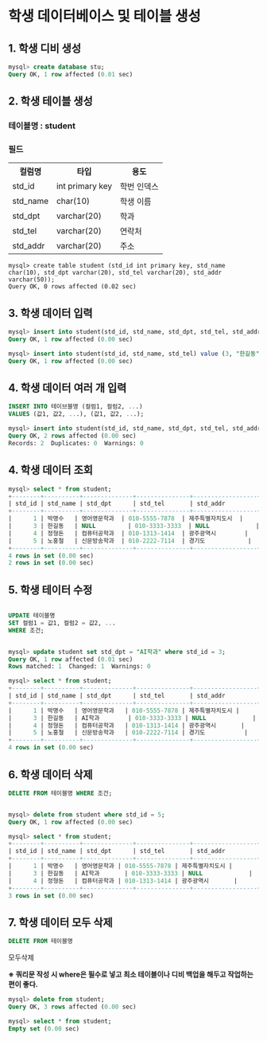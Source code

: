 # 학생 데이터베이스 및 테이블 생성

## 1. 학생 디비 생성
``` sql
mysql> create database stu;
Query OK, 1 row affected (0.01 sec)
```

## 2. 학생 테이블 생성

### 테이블명 : student

### 필드
<table>
<tr>
<th>컬럼명</th>
<th>타입</th>
<th>용도</th>
</tr>
<tr>
<td>std_id</td>
<td>int primary key</td>
<td>학번 인덱스</td>
</tr>
<tr>
<td>std_name</td>
<td>char(10)</td>
<td>학생 이름</td>
</tr>
<tr>
<td>std_dpt</td>
<td>varchar(20)</td>
<td>학과</td>
</tr>
<tr>
<td>std_tel</td>
<td>varchar(20)</td>
<td>연락처</td>
</tr>
<tr>
<td>std_addr</td>
<td>varchar(20)</td>
<td>주소</td>
</tr>
</table>

```
mysql> create table student (std_id int primary key, std_name char(10), std_dpt varchar(20), std_tel varchar(20), std_addr varchar(50));
Query OK, 0 rows affected (0.02 sec)
```

## 3. 학생 데이터 입력

``` sql
mysql> insert into student(std_id, std_name, std_dpt, std_tel, std_addr) values (1, "박명수", "영어영문학과", "010-5555-7878", "제주특별자치도시");
Query OK, 1 row affected (0.00 sec)

mysql> insert into student(std_id, std_name, std_tel) value (3, "한길동", "010-3333-3333");
Query OK, 1 row affected (0.00 sec)

```




## 4. 학생 데이터 여러 개 입력 

``` sql
INSERT INTO 테이브블명 (컬럼1, 컬럼2, ...)
VALUES (값1, 값2, ...), (값1, 값2, ...);
```

``` sql
mysql> insert into student(std_id, std_name, std_dpt, std_tel, std_addr) values (4, "정형돈", "컴퓨터공학과", "010-1313-1414", "광주광역시"), (5, "노홍철", " 신문방송학과", "010-2222-7114", "경기도");
Query OK, 2 rows affected (0.00 sec)
Records: 2  Duplicates: 0  Warnings: 0

```


## 4. 학생 데이터 조회
``` sql
mysql> select * from student;
+--------+----------+--------------+---------------+------------------+
| std_id | std_name | std_dpt      | std_tel       | std_addr         |
+--------+----------+--------------+---------------+------------------+
|      1 | 박명수   | 영어영문학과  | 010-5555-7878  | 제주특별자치도시  |
|      3 | 한길동   | NULL         | 010-3333-3333  | NULL             |
|      4 | 정형돈   | 컴퓨터공학과  | 010-1313-1414  | 광주광역시        |
|      5 | 노홍철   | 신문방송학과  | 010-2222-7114  | 경기도            |
+--------+----------+--------------+---------------+------------------+
4 rows in set (0.00 sec)
2 rows in set (0.00 sec)
```


## 5. 학생 테이터 수정 



``` sql

UPDATE 테이블명
SET 컬럼1 = 값1, 컬럼2 = 값2, ...
WHERE 조건;

```


``` sql

mysql> update student set std_dpt = "AI학과" where std_id = 3;
Query OK, 1 row affected (0.01 sec)
Rows matched: 1  Changed: 1  Warnings: 0

mysql> select * from student;
+--------+----------+--------------+---------------+------------------+
| std_id | std_name | std_dpt      | std_tel       | std_addr         |
+--------+----------+--------------+---------------+------------------+
|      1 | 박명수   | 영어영문학과   | 010-5555-7878 | 제주특별자치도시 |
|      3 | 한길동   | AI학과        | 010-3333-3333 | NULL             |
|      4 | 정형돈   | 컴퓨터공학과   | 010-1313-1414 | 광주광역시       |
|      5 | 노홍철   | 신문방송학과   | 010-2222-7114 | 경기도           |
+--------+----------+--------------+---------------+------------------+
4 rows in set (0.00 sec)

```



## 6. 학생 데이터 삭제 


``` sql
DELETE FROM 테이블명 WHERE 조건;
```

``` sql

mysql> delete from student where std_id = 5;
Query OK, 1 row affected (0.00 sec)

mysql> select * from student;
+--------+----------+--------------+---------------+------------------+
| std_id | std_name | std_dpt      | std_tel       | std_addr         |
+--------+----------+--------------+---------------+------------------+
|      1 | 박명수   | 영어영문학과 | 010-5555-7878 | 제주특별자치도시 |
|      3 | 한길동   | AI학과       | 010-3333-3333 | NULL             |
|      4 | 정형돈   | 컴퓨터공학과 | 010-1313-1414 | 광주광역시       |
+--------+----------+--------------+---------------+------------------+
3 rows in set (0.00 sec)

```

## 7. 학생 데이터 모두 삭제 

``` sql
DELETE FROM 테이블명
```
모두삭제 

**※ 쿼리문 작성 시 where은 필수로 넣고 최소 테이블이나 디비 백업을 해두고 작업하는 편이 좋다.**

``` sql
mysql> delete from student;
Query OK, 3 rows affected (0.00 sec)

mysql> select * from student;
Empty set (0.00 sec)
```

